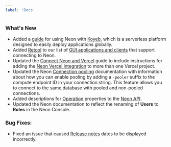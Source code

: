 ```yaml
---
label: 'Docs'
---
```


### What's New

- Added a [guide](/docs/guides/koyeb) for using Neon with [Koyeb](https://www.koyeb.com/), which is a serverless platform designed to easily deploy applications globally.
- Added [Retool](https://retool.com/) to our list of [GUI applications and clients](/docs/connect/connect-postgres-gui#tested-gui-applications-and-ides) that support connecting to Neon.
- Updated the [Connect Neon and Vercel](/docs/guides/vercel) guide to include instructions for adding the [Neon Vercel integration](https://vercel.com/integrations/neon) to more than one Vercel project.
- Updated the Neon [Connection pooling](/docs/connect/connection-pooling) documentation with information about how you can enable pooling by adding a `-pooler` suffix to the compute endpoint ID in your connection string. This feature allows you to connect to the same database with pooled and non-pooled connections.
- Added descriptions for [Operation](https://neon.tech/api-reference/v2#/Operation) properties to the [Neon API](https://neon.tech/api-reference/v2).
- Updated the Neon documentation to reflect the renaming of **Users** to **Roles** in the Neon Console.

### Bug Fixes:

- Fixed an issue that caused [Release notes](https://neon.tech/docs/release-notes) dates to be displayed incorrectly.
